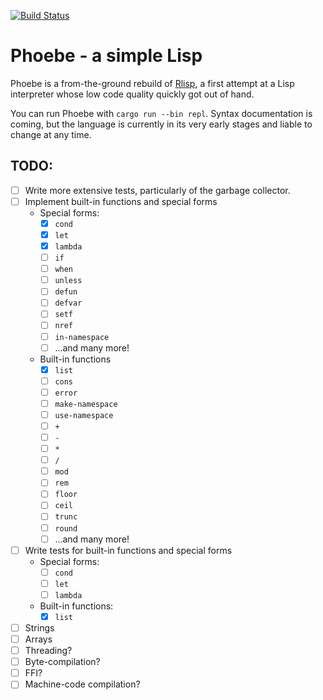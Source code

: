 [![Build Status](https://travis-ci.org/gefjon/phoebe.svg?branch=master)](https://travis-ci.org/gefjon/phoebe)


# Phoebe - a simple Lisp

Phoebe is a from-the-ground rebuild of [Rlisp](https://github.com/gefjon/rlisp),
a first attempt at a Lisp interpreter whose low code quality quickly got out of
hand.

You can run Phoebe with `cargo run --bin repl`. Syntax documentation is coming,
but the language is currently in its very early stages and liable to change at
any time.

## TODO:
- [ ] Write more extensive tests, particularly of the garbage collector.
- [ ] Implement built-in functions and special forms
  + Special forms:
    * [x] `cond`
    * [x] `let`
    * [x] `lambda`
    * [ ] `if`
    * [ ] `when`
    * [ ] `unless`
    * [ ] `defun`
    * [ ] `defvar`
    * [ ] `setf`
    * [ ] `nref`
    * [ ] `in-namespace`
    * [ ] ...and many more!
  + Built-in functions
    * [x] `list`
    * [ ] `cons`
    * [ ] `error`
    * [ ] `make-namespace`
    * [ ] `use-namespace`
    * [ ] `+`
    * [ ] `-`
    * [ ] `*`
    * [ ] `/`
    * [ ] `mod`
    * [ ] `rem`
    * [ ] `floor`
    * [ ] `ceil`
    * [ ] `trunc`
    * [ ] `round`
    * [ ] ...and many more!
- [ ] Write tests for built-in functions and special forms
  + Special forms:
    * [ ] `cond`
    * [ ] `let`
    * [ ] `lambda`
  + Built-in functions:
    * [x] `list`
- [ ] Strings
- [ ] Arrays
- [ ] Threading?
- [ ] Byte-compilation?
- [ ] FFI?
- [ ] Machine-code compilation?
